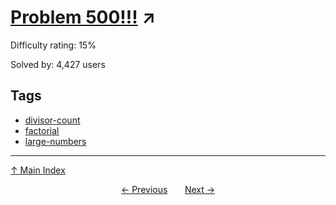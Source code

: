 # [Problem 500!!!](https://projecteuler.net/problem=500) ↗️

Difficulty rating: 15%

Solved by: 4,427 users
## Tags

- [divisor-count](../tags/divisor-count.md)
- [factorial](../tags/factorial.md)
- [large-numbers](../tags/large-numbers.md)



---

[↑ Main Index](../README.md)


<div align=center><a href='499.md'>← Previous</a> &nbsp;&nbsp; &nbsp;&nbsp;  <a href='501.md'>Next →</a></div>
